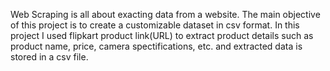 Web Scraping is all about exacting data from a website. The main objective of this project is to create a customizable dataset in csv format. In this project I used flipkart product link(URL) to extract product details such as product name, price, camera spectifications, etc. and extracted data is stored in a csv file.
